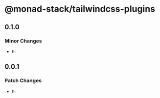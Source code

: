 # @monad-stack/tailwindcss-plugins

## 0.1.0

### Minor Changes

- hi

## 0.0.1

### Patch Changes

- hi
